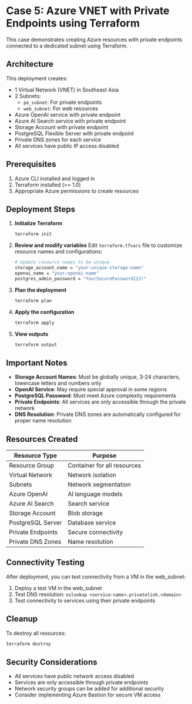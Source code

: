 # Case 5: Azure VNET with Private Endpoints using Terraform

This case demonstrates creating Azure resources with private endpoints connected to a dedicated subnet using Terraform.

## Architecture

This deployment creates:
- 1 Virtual Network (VNET) in Southeast Asia
- 2 Subnets:
  - `pe_subnet`: For private endpoints
  - `web_subnet`: For web resources
- Azure OpenAI service with private endpoint
- Azure AI Search service with private endpoint
- Storage Account with private endpoint
- PostgreSQL Flexible Server with private endpoint
- Private DNS zones for each service
- All services have public IP access disabled

## Prerequisites

1. Azure CLI installed and logged in
2. Terraform installed (>= 1.0)
3. Appropriate Azure permissions to create resources

## Deployment Steps

1. **Initialize Terraform**
   ```bash
   terraform init
   ```

2. **Review and modify variables**
   Edit `terraform.tfvars` file to customize resource names and configurations:
   ```bash
   # Update resource names to be unique
   storage_account_name = "your-unique-storage-name"
   openai_name = "your-openai-name"
   postgres_admin_password = "YourSecurePassword123!"
   ```

3. **Plan the deployment**
   ```bash
   terraform plan
   ```

4. **Apply the configuration**
   ```bash
   terraform apply
   ```

5. **View outputs**
   ```bash
   terraform output
   ```

## Important Notes

- **Storage Account Names**: Must be globally unique, 3-24 characters, lowercase letters and numbers only
- **OpenAI Service**: May require special approval in some regions
- **PostgreSQL Password**: Must meet Azure complexity requirements
- **Private Endpoints**: All services are only accessible through the private network
- **DNS Resolution**: Private DNS zones are automatically configured for proper name resolution

## Resources Created

| Resource Type | Purpose |
|---------------|---------|
| Resource Group | Container for all resources |
| Virtual Network | Network isolation |
| Subnets | Network segmentation |
| Azure OpenAI | AI language models |
| Azure AI Search | Search service |
| Storage Account | Blob storage |
| PostgreSQL Server | Database service |
| Private Endpoints | Secure connectivity |
| Private DNS Zones | Name resolution |

## Connectivity Testing

After deployment, you can test connectivity from a VM in the web_subnet:

1. Deploy a test VM in the web_subnet
2. Test DNS resolution: `nslookup <service-name>.privatelink.<domain>`
3. Test connectivity to services using their private endpoints

## Cleanup

To destroy all resources:
```bash
terraform destroy
```

## Security Considerations

- All services have public network access disabled
- Services are only accessible through private endpoints
- Network security groups can be added for additional security
- Consider implementing Azure Bastion for secure VM access
